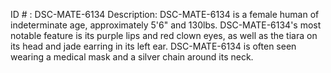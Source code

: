 ID # : DSC-MATE-6134
Description: DSC-MATE-6134 is a female human of indeterminate age, approximately 5'6" and 130lbs. DSC-MATE-6134's most notable feature is its purple lips and red clown eyes, as well as the tiara on its head and jade earring in its left ear. DSC-MATE-6134 is often seen wearing a medical mask and a silver chain around its neck.